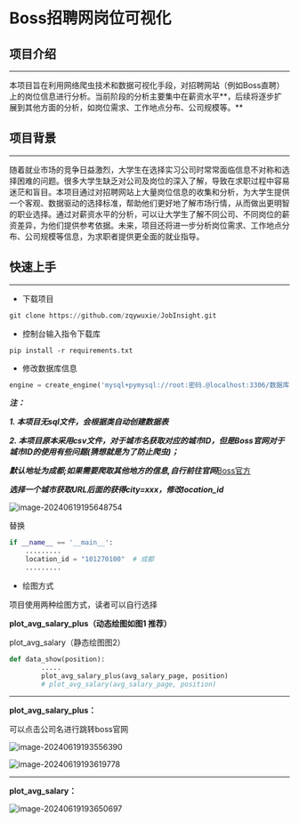 # Boss招聘网岗位可视化

## 项目介绍

------

本项目旨在利用网络爬虫技术和数据可视化手段，对招聘网站（例如Boss直聘）上的岗位信息进行分析。当前阶段的分析主要集中在薪资水平**，后续将逐步扩展到其他方面的分析，如岗位需求、工作地点分布、公司规模等。**

## 项目背景

------

随着就业市场的竞争日益激烈，大学生在选择实习公司时常常面临信息不对称和选择困难的问题。很多大学生缺乏对公司及岗位的深入了解，导致在求职过程中容易迷茫和盲目。本项目通过对招聘网站上大量岗位信息的收集和分析，为大学生提供一个客观、数据驱动的选择标准，帮助他们更好地了解市场行情，从而做出更明智的职业选择。通过对薪资水平的分析，可以让大学生了解不同公司、不同岗位的薪资差异，为他们提供参考依据。未来，项目还将进一步分析岗位需求、工作地点分布、公司规模等信息，为求职者提供更全面的就业指导。

## 快速上手

------

- 下载项目

~~~python
git clone https://github.com/zqywuxie/JobInsight.git
~~~

- 控制台输入指令下载库

~~~shell
pip install -r requirements.txt
~~~

- 修改数据库信息

~~~py
engine = create_engine('mysql+pymysql://root:密码.@localhost:3306/数据库表?charset=utf8mb4')
~~~

***注：***

***1. 本项目无sql文件，会根据类自动创建数据表***

***2. 本项目原本采用csv文件，对于城市名获取对应的城市ID，但是Boss官网对于城市ID的使用有些问题(猜想就是为了防止爬虫)；***

***默认地址为成都;如果需要爬取其他地方的信息,自行前往官网***[Boss官方](https://www.zhipin.com/web/geek/job?query=%E5%89%8D%E7%AB%AF&city=101270100) 

***选择一个城市获取URL后面的获得city=xxx，修改location_id***

![image-20240619195648754](https://wuxie-image.oss-cn-chengdu.aliyuncs.com/image-20240619195648754.png)

替换

~~~python
if __name__ == '__main__':
    .........
    location_id = "101270100"  # 成都
    .........

~~~



- 绘图方式

项目使用两种绘图方式，读者可以自行选择

**plot_avg_salary_plus（动态绘图如图1 推荐）**

plot_avg_salary（静态绘图图2）

~~~python
def data_show(position):
    	.....
        plot_avg_salary_plus(avg_salary_page, position)
        # plot_avg_salary(avg_salary_page, position)
~~~

------

**plot_avg_salary_plus：** 

可以点击公司名进行跳转boss官网

![image-20240619193556390](https://wuxie-image.oss-cn-chengdu.aliyuncs.com/image-20240619193556390.png)



![image-20240619193619778](https://wuxie-image.oss-cn-chengdu.aliyuncs.com/image-20240619193619778.png)

------

**plot_avg_salary：**

![image-20240619193650697](https://wuxie-image.oss-cn-chengdu.aliyuncs.com/image-20240619193650697.png)